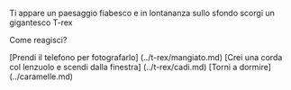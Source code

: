 
Ti appare un paesaggio fiabesco
e in lontananza sullo sfondo scorgi un gigantesco T-rex

Come reagisci?

[Prendi il telefono per fotografarlo] (../t-rex/mangiato.md)
[Crei una corda col lenzuolo e scendi dalla finestra] (../t-rex/cadi.md)
[Torni a dormire] (../caramelle.md)